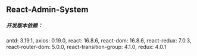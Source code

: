 ## React-Admin-System

##### 开发版本依赖：
>
antd: 3.19.1,
axios: 0.19.0,
react: 16.8.6,
react-dom: 16.8.6,
react-redux: 7.0.3,
react-router-dom: 5.0.0,
react-transition-group: 4.1.0,
redux: 4.0.1

